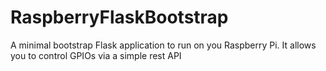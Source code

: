 # RaspberryFlaskBootstrap
A minimal bootstrap Flask application to run on you Raspberry Pi. It allows you to control GPIOs via a simple rest API
